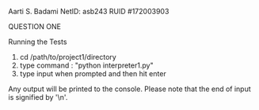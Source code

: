 Aarti S. Badami
NetID: asb243
RUID #172003903

QUESTION ONE

Running the Tests

1) cd /path/to/project1/directory
2) type command : "python interpreter1.py"
3) type input when prompted and then hit enter

Any output will be printed to the console.
Please note that the end of input is signified by '\n'.

